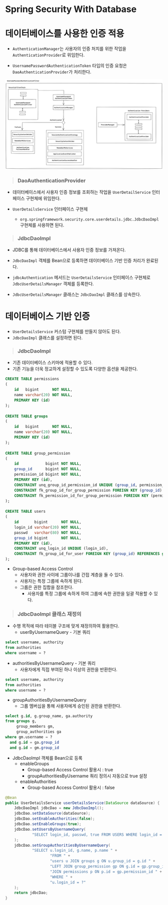 # Spring Security With Database

# 데이터베이스를 사용한 인증 적용

- `AuthenticationManager`는 사용자의 인증 처치를 위한 작업을 `AuthenticationProvider`로 위임한다.

- `UsernamePasswordAuthenticationToken` 타입의 인증 요청은 `DaoAuthenticationProvider`가 처리한다.

![img.png](image/img.png)

> ### DaoAuthenticationProvider

- 데이터베이스에서 사용자 인증 정보를 조회하는 작업을 `UserDetailService` 인터페이스 구현체에 위임한다.


- `UserDetailsService` 인터페이스 구현체
    - `org.springframework.security.core.userdetails.jdbc.JdbcDaoImpl` 구현체를 사용하면 된다.

> ### JdbcDaoImpl

- JDBC를 통해 데이터베이스에서 사용자 인증 정보를 가져온다.
- `JdbcDaoImpl` 객체를 Bean으로 등록하면 데이터베이스 기반 인증 처리가 완료된다.
- `jdbcAuthentication` 메서드는 `UserDetailsService` 인터페이스 구현체로 `JdbcUserDetailsManager` 객체를 등록한다.


- `JdbcUserDetailsManager` 클래스는 `JdbcDaoImpl` 클래스를 상속한다.

# 데이터베이스 기반 인증

- `UserDetailsService` 커스텀 구현체를 만들지 않아도 된다.
- `JdbcDaoImpl` 클래스를 설정하면 된다.


> ### JdbcDaoImpl

- 기존 데이터베이스 스키마에 적용할 수 있다.
- 기존 기능을 더욱 정교하게 설정할 수 있도록 다양한 옵션을 제공한다.

```sql
CREATE TABLE permissions
(
    id   bigint      NOT NULL,
    name varchar(20) NOT NULL,
    PRIMARY KEY (id)
);

CREATE TABLE groups
(
    id   bigint      NOT NULL,
    name varchar(20) NOT NULL,
    PRIMARY KEY (id)
);

CREATE TABLE group_permission
(
    id            bigint NOT NULL,
    group_id      bigint NOT NULL,
    permission_id bigint NOT NULL,
    PRIMARY KEY (id),
    CONSTRAINT unq_group_id_permission_id UNIQUE (group_id, permission_id),
    CONSTRAINT fk_group_id_for_group_permission FOREIGN KEY (group_id) REFERENCES groups (id) ON DELETE RESTRICT ON UPDATE RESTRICT,
    CONSTRAINT fk_permission_id_for_group_permission FOREIGN KEY (permission_id) REFERENCES permissions (id) ON DELETE RESTRICT ON UPDATE RESTRICT
);

CREATE TABLE users
(
    id       bigint      NOT NULL,
    login_id varchar(20) NOT NULL,
    passwd   varchar(80) NOT NULL,
    group_id bigint      NOT NULL,
    PRIMARY KEY (id),
    CONSTRAINT unq_login_id UNIQUE (login_id),
    CONSTRAINT fk_group_id_for_user FOREIGN KEY (group_id) REFERENCES groups (id) ON DELETE RESTRICT ON UPDATE RESTRICT
);
```


- Group-based Access Control
    - 사용자와 권한 사이에 그룹이나를 간접 계층을 둘 수 있다.
    - 사용자는 특정 그룹에 속하게 된다.
    - 그룹은 권한 집합을 참조한다.
        - 사용자를 특정 그룹에 속하게 하여 그룹에 속한 권한을 일괄 적용할 수 있다.


> ### JdbcDaoImpl 클래스 재정의
 
- 수행 목적에 따라 테이블 구조에 맞게 재정의하여 활용한다.
  - userByUsernameQuery - 기본 쿼리

```sql
select username, authority
from authorities
where username = ?
```

- authoritiesByUsernameQuery - 기본 쿼리
  - 사용자에게 직접 부여된 하나 이상의 권한을 반환한다.

```sql
select username, authority
from authorities
where username = ?
```

- groupAuthoritiesByUsernameQuery
  - 그룹 멤버십을 통해 사용자에게 승인된 권한을 반환한다.

```sql
select g.id, g.group_name, ga.authority
from groups g,
     group_members gm,
     group_authorities ga
where gm.username = ?
  and g.id = ga.group_id
  and g.id = gm.group_id
```

- JdbcDaoImpl 객체를 Bean으로 등록
  - enableGroups
    - Group-based Access Control 활용시 : true
    - groupAuthoritiesByUsername 쿼리 정의시 자동으로 true 설정
  - enableAuthorities
    - Group-based Access Control 활용시 : false

```java
@Bean
public UserDetailsService userDetailsService(DataSource dataSource) {
    JdbcDaoImpl jdbcDao = new JdbcDaoImpl();
    jdbcDao.setDataSource(dataSource);
    jdbcDao.setEnableAuthorities(false);
    jdbcDao.setEnableGroups(true);
    jdbcDao.setUsersByUsernameQuery(
            "SELECT login_id, passwd, true FROM USERS WHERE login_id = ?"
    );
    jdbcDao.setGroupAuthoritiesByUsernameQuery(
            "SELECT u.login_id, g.name, p.name " +
                    "FROM " +
                    "users u JOIN groups g ON u.group_id = g.id " +
                    "LEFT JOIN group_permission gp ON g.id = gp.group_id " +
                    "JOIN permissions p ON p.id = gp.permission_id " +
                    "WHERE " +
                    "u.login_id = ?"
    );
    return jdbcDao;
}
```